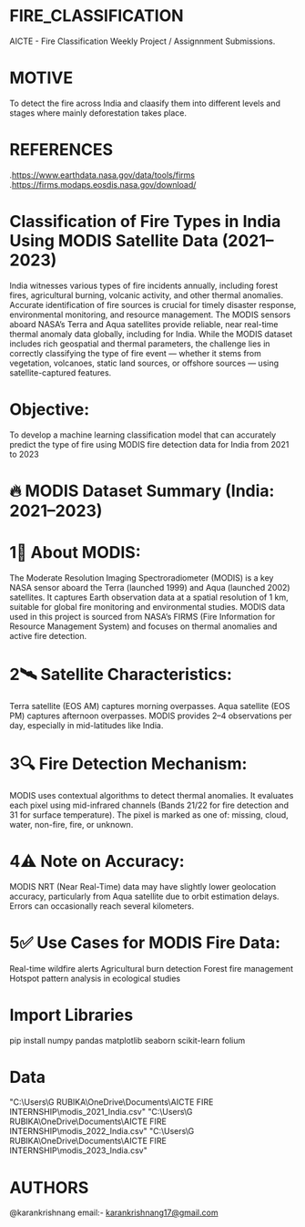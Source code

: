 # FIRE_CLASSIFICATION
AICTE - Fire Classification Weekly Project / Assignnment Submissions.

# MOTIVE
To detect the fire across India and claasify them into different levels and stages where mainly deforestation takes place.

# REFERENCES
.https://www.earthdata.nasa.gov/data/tools/firms
.https://firms.modaps.eosdis.nasa.gov/download/

# Classification of Fire Types in India Using MODIS Satellite Data (2021–2023)
India witnesses various types of fire incidents annually, including forest fires, agricultural burning, volcanic activity, and other thermal anomalies. Accurate identification of fire sources is crucial for timely disaster response, environmental monitoring, and resource management. The MODIS sensors aboard NASA’s Terra and Aqua satellites provide reliable, near real-time thermal anomaly data globally, including for India.
While the MODIS dataset includes rich geospatial and thermal parameters, the challenge lies in correctly classifying the type of fire event — whether it stems from vegetation, volcanoes, static land sources, or offshore sources — using satellite-captured features.

# Objective:
To develop a machine learning classification model that can accurately predict the type of fire using MODIS fire detection data for India from 2021 to 2023

# 🔥 MODIS Dataset Summary (India: 2021–2023) 

# 1📌 About MODIS:
The Moderate Resolution Imaging Spectroradiometer (MODIS) is a key NASA sensor aboard the Terra (launched 1999) and Aqua (launched 2002) satellites. It captures Earth observation data at a spatial resolution of 1 km, suitable for global fire monitoring and environmental studies.
MODIS data used in this project is sourced from NASA’s FIRMS (Fire Information for Resource Management System) and focuses on thermal anomalies and active fire detection.

# 2🛰️ Satellite Characteristics:
Terra satellite (EOS AM) captures morning overpasses.
Aqua satellite (EOS PM) captures afternoon overpasses.
MODIS provides 2–4 observations per day, especially in mid-latitudes like India.

# 3🔍 Fire Detection Mechanism:
MODIS uses contextual algorithms to detect thermal anomalies.
It evaluates each pixel using mid-infrared channels (Bands 21/22 for fire detection and 31 for surface temperature).
The pixel is marked as one of: missing, cloud, water, non-fire, fire, or unknown.

# 4⚠️ Note on Accuracy:
MODIS NRT (Near Real-Time) data may have slightly lower geolocation accuracy, particularly from Aqua satellite due to orbit estimation delays. Errors can occasionally reach several kilometers.

# 5✅ Use Cases for MODIS Fire Data:
Real-time wildfire alerts
Agricultural burn detection
Forest fire management
Hotspot pattern analysis in ecological studies

# Import Libraries
pip install numpy pandas matplotlib seaborn scikit-learn folium

# Data
"C:\Users\G RUBIKA\OneDrive\Documents\AICTE FIRE INTERNSHIP\modis_2021_India.csv"
"C:\Users\G RUBIKA\OneDrive\Documents\AICTE FIRE INTERNSHIP\modis_2022_India.csv"
"C:\Users\G RUBIKA\OneDrive\Documents\AICTE FIRE INTERNSHIP\modis_2023_India.csv"

# AUTHORS
@karankrishnang
email:- karankrishnang17@gmail.com
